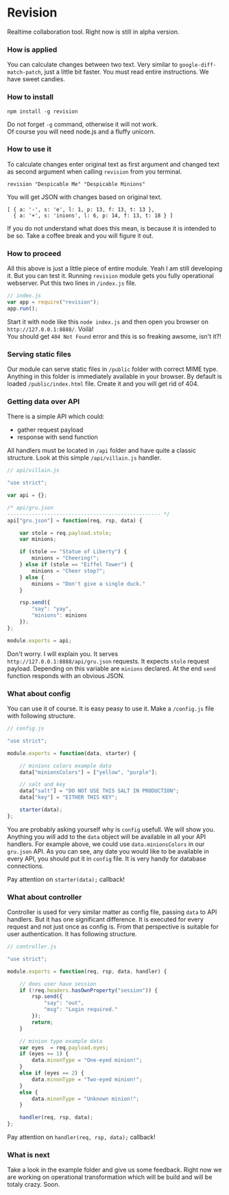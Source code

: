 Revision
========

Realtime collaboration tool. Right now is still in alpha version.

### How is applied
You can calculate changes between two text. Very similar to `google-diff-match-patch`, just a little bit faster. You must read entire  instructions. We have sweet candies.

### How to install
```
npm install -g revision
```
Do not forget `-g` command, otherwise it will not work.  
Of course you will need node.js and a fluffy unicorn.

### How to use it
To calculate changes enter original text as first argument and changed text as second argument when calling `revision` from you terminal.
```
revision "Despicable Me" "Despicable Minions"
```
You will get JSON with changes based on original text.
```
[ { a: '-', s: 'e', l: 1, p: 13, f: 13, t: 13 },
  { a: '+', s: 'inions', l: 6, p: 14, f: 13, t: 18 } ]
```
If you do not understand what does this mean, is because it is intended to be so. Take a coffee break and you will figure it out.

### How to proceed
All this above is just a little piece of entire module. Yeah I am still developing it. But you can test it. Running `revision` module gets you fully operational webserver. Put this two lines in `/index.js` file.

```js
// index.js
var app = require("revision");
app.run();
```
Start it with node like this `node index.js` and then open you browser on `http://127.0.0.1:8888/`. Voilà!  
You should get `404 Not Found` error and this is so freaking awsome, isn't it?!

### Serving static files

Our module can serve static files in `/public` folder with correct MIME type. Anything in this folder is immediately available in your browser. By default is loaded `/public/index.html` file. Create it and you will get rid of 404.

### Getting data over API

There is a simple API which could:
* gather request payload
* response with send function

All handlers must be located in `/api` folder and have quite a classic structure. Look at this simple `/api/villain.js` handler.

```js
// api/villain.js

"use strict";

var api = {};

/* api/gru.json
-------------------------------------------------- */
api["gru.json"] = function(req, rsp, data) {

    var stole = req.payload.stole;
    var minions;

    if (stole == "Statue of Liberty") {
        minions = "Cheering!";
    } else if (stole == "Eiffel Tower") {
        minions = "Cheer stop?";
    } else {
        minions = "Don't give a single duck."
    }

    rsp.send({
        "say": "yay",
        "minions": minions
    });
};

module.exports = api;
```

Don't worry. I will explain you. It serves `http://127.0.0.1:8888/api/gru.json` requests. It expects  `stole` request payload. Depending on this variable are `minions` declared. At the end `send` function responds with an obvious JSON.

### What about config

You can use it of course. It is easy peasy to use it. Make a `/config.js` file with following structure.

```js
// config.js

"use strict";

module.exports = function(data, starter) {

    // minions colors example data
    data["minionsColors"] = ["yellow", "purple"];

    // salt and key
    data["salt"] = "DO NOT USE THIS SALT IN PRODUCTION";
    data["key"] = "EITHER THIS KEY";

    starter(data);
};
```

You are probably asking yourself why is `config` usefull. We will show you. Anything you will add to the `data` object will be available in all your API handlers. For example above, we could use `data.minionsColors` in our `gru.json` API. As you can see, any date you would like to be available in every API, you should put it in `config` file. It is very handy for database connections.

Pay attention on `starter(data);` callback!

### What about controller

Controller is used for very similar matter as config file, passing `data` to API handlers. But it has one significant difference. It is executed for every request and not just once as config is. From that perspective is suitable for user authentication. It has following structure.

```js
// controller.js

"use strict";

module.exports = function(req, rsp, data, handler) {

    // does user have session
    if (!req.headers.hasOwnProperty("session")) {
        rsp.send({
            "say": "out",
            "msg": "Login required."
        });
        return;
    }

    // minion type example data
    var eyes  = req.payload.eyes;
    if (eyes == 1) {
        data.minonType = "One-eyed minion!";
    }
    else if (eyes == 2) {
        data.minonType = "Two-eyed minion!";
    }
    else {
        data.minonType = "Unknown minion!";
    }

    handler(req, rsp, data);
};
```

Pay attention on `handler(req, rsp, data);` callback!

### What is next

Take a look in the example folder and give us some feedback. Right now we are working on operational transformation which will be build and will be totaly crazy. Soon.